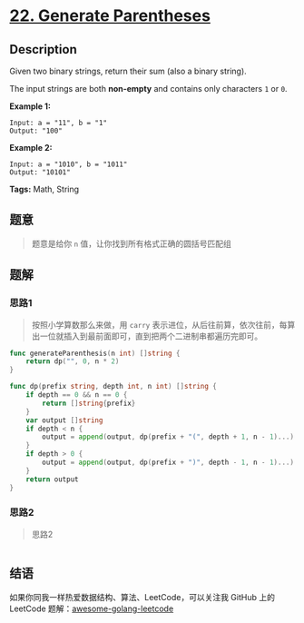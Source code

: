 # [22. Generate Parentheses][title]

## Description

Given two binary strings, return their sum (also a binary string).

The input strings are both **non-empty** and contains only characters `1` or `0`.

**Example 1:**

```
Input: a = "11", b = "1"
Output: "100"
```

**Example 2:**

```
Input: a = "1010", b = "1011"
Output: "10101"
```

**Tags:** Math, String

## 题意
>题意是给你 `n` 值，让你找到所有格式正确的圆括号匹配组

## 题解

### 思路1
> 按照小学算数那么来做，用 `carry` 表示进位，从后往前算，依次往前，每算出一位就插入到最前面即可，直到把两个二进制串都遍历完即可。

```go
func generateParenthesis(n int) []string {
	return dp("", 0, n * 2)
}

func dp(prefix string, depth int, n int) []string {
	if depth == 0 && n == 0 {
		return []string{prefix}
	}
	var output []string
	if depth < n {
		output = append(output, dp(prefix + "(", depth + 1, n - 1)...)
	}
	if depth > 0 {
		output = append(output, dp(prefix + ")", depth - 1, n - 1)...)
	}
	return output
}

```

### 思路2
> 思路2
```go

```

## 结语

如果你同我一样热爱数据结构、算法、LeetCode，可以关注我 GitHub 上的 LeetCode 题解：[awesome-golang-leetcode][me]

[title]: https://leetcode.com/problems/generate-parentheses/description/
[me]: https://github.com/kylesliu/awesome-golang-leetcode
